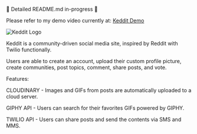 :construction: Detailed README.md in-progress :construction:

Please refer to my demo video currently at:
[Keddit Demo](https://drive.google.com/open?id=1aR5mOqMz8OF7ECEa648PfNAlZBOfBZjt)


![Keddit Logo](https://res.cloudinary.com/kumy/image/upload/v1560583111/keddit_press_logo_z7euhq.svg)

Keddit is a community-driven social media site, inspired by Reddit with Twilio functionally. 

Users are able to create an account, upload their custom profile picture, create communities, post topics, comment, share posts, and vote. 

Features:

CLOUDINARY - Images and GIFs from posts are automatically uploaded to a cloud server.

GIPHY API - Users can search for their favorites GIFs powered by GIPHY.

TWILIO API - Users can share posts and send the contents via SMS and MMS.
